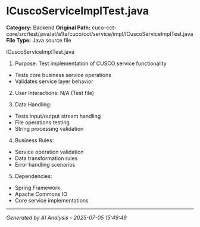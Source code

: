 # ICuscoServiceImplTest.java

**Category:** Backend
**Original Path:** cuco-cct-core/src/test/java/at/a1ta/cuco/cct/service/impl/ICuscoServiceImplTest.java
**File Type:** Java source file

ICuscoServiceImplTest.java
1. Purpose: Test implementation of CUSCO service functionality
- Tests core business service operations
- Validates service layer behavior

2. User Interactions: N/A (Test file)

3. Data Handling:
- Tests input/output stream handling
- File operations testing
- String processing validation

4. Business Rules:
- Service operation validation
- Data transformation rules
- Error handling scenarios

5. Dependencies:
- Spring Framework
- Apache Commons IO
- Core service implementations

---
*Generated by AI Analysis - 2025-07-05 15:49:49*
